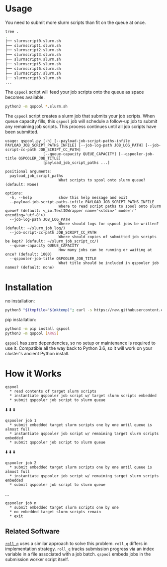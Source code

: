 # Usage

You need to submit more slurm scripts than fit on the queue at once.
```bash
tree .
.
├── slurmscript0.slurm.sh
├── slurmscript1.slurm.sh
├── slurmscript2.slurm.sh
├── slurmscript3.slurm.sh
├── slurmscript4.slurm.sh
├── slurmscript5.slurm.sh
├── slurmscript6.slurm.sh
├── slurmscript7.slurm.sh
├── slurmscript8.slurm.sh
...
```

The `qspool` script will feed your job scripts onto the queue as space becomes available.
```bash
python3 -m qspool *.slurm.sh
```

The `qspool` script creates a slurm job that submits your job scripts.
When queue capacity fills, this `qspool` job will schedule a follow-up job to submit any remaining job scripts.
This process continues until all job scripts have been submitted.

```
usage: qspool.py [-h] [--payload-job-script-paths-infile PAYLOAD_JOB_SCRIPT_PATHS_INFILE] [--job-log-path JOB_LOG_PATH] [--job-script-cc-path JOB_SCRIPT_CC_PATH]
                 [--queue-capacity QUEUE_CAPACITY] [--qspooler-job-title QSPOOLER_JOB_TITLE]
                 [payload_job_script_paths ...]

positional arguments:
  payload_job_script_paths
                        What scripts to spool onto slurm queue? (default: None)

options:
  -h, --help            show this help message and exit
  --payload-job-script-paths-infile PAYLOAD_JOB_SCRIPT_PATHS_INFILE
                        Where to read script paths to spool onto slurm queue? (default: <_io.TextIOWrapper name='<stdin>' mode='r' encoding='utf-8'>)
  --job-log-path JOB_LOG_PATH
                        Where should logs for qspool jobs be written? (default: ~/slurm_job_log/)
  --job-script-cc-path JOB_SCRIPT_CC_PATH
                        Where should copies of submitted job scripts be kept? (default: ~/slurm_job_script_cc/)
  --queue-capacity QUEUE_CAPACITY
                        How many jobs can be running or waiting at once? (default: 1000)
  --qspooler-job-title QSPOOLER_JOB_TITLE
                        What title should be included in qspooler job names? (default: none)
```

# Installation

no installation:
```bash
python3 "$(tmpfile="$(mktemp)"; curl -s https://raw.githubusercontent.com/mmore500/qspool/v0.3.2/qspool.py > "${tmpfile}"; echo "${tmpfile}")" [ARGS]
```

pip installation:
```bash
python3 -m pip install qspool
python3 -m qspool [ARGS]
```

`qspool` has zero dependencies, so no setup or maintenance is required to use it.
Compatible all the way back to Python 3.6, so it will work on your cluster's ancient Python install.

# How it Works

```
qspool
  * read contents of target slurm scripts
  * instantiate qspooler job script w/ target slurm scripts embedded
  * submit qspooler job script to slurm queue
```

⬇️ ⬇️ ⬇️

```
qspooler job 1
  * submit embedded target slurm scripts one by one until queue is almost full
  * instantiate qspooler job script w/ remaining target slurm scripts embedded
  * submit qspooler job script to slurm queue
```

⬇️ ⬇️ ⬇️

```
qspooler job 2
  * submit embedded target slurm scripts one by one until queue is almost full
  * instantiate qspooler job script w/ remaining target slurm scripts embedded
  * submit qspooler job script to slurm queue
```

...

```
qspooler job n
  * submit embedded target slurm scripts one by one
  * no embedded target slurm scripts remain
  * exit
```

## Related Software

[`roll_q`](https://github.com/FergusonAJ/roll_q) uses a similar approach to solve this problem.
`roll_q` differs in implementation strategy.
`roll_q` tracks submission progress via an index variable in a file associated with a job batch.
`qspool` embeds jobs in the submission worker script itself.
